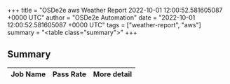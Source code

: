+++
title = "OSDe2e aws Weather Report 2022-10-01 12:00:52.581605087 +0000 UTC"
author = "OSDe2e Automation"
date = "2022-10-01 12:00:52.581605087 +0000 UTC"
tags = ["weather-report", "aws"]
summary = "<table class=\"summary\"></table>"
+++
## Summary

| Job Name | Pass Rate | More detail |
|----------|-----------|-------------|




